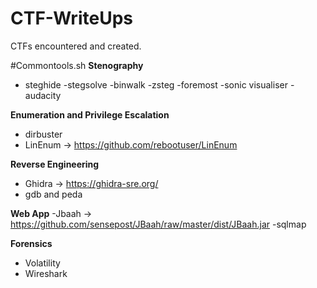 # CTF-WriteUps
CTFs encountered and created. 

#Commontools.sh
**Stenography**
- steghide
-stegsolve
-binwalk
-zsteg
-foremost
-sonic visualiser
-audacity

**Enumeration and Privilege Escalation**
- dirbuster
- LinEnum -> https://github.com/rebootuser/LinEnum

**Reverse Engineering**
- Ghidra -> https://ghidra-sre.org/
- gdb and peda

**Web App**
-Jbaah -> https://github.com/sensepost/JBaah/raw/master/dist/JBaah.jar
-sqlmap

**Forensics**
- Volatility
- Wireshark
